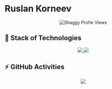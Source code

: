 # Ruslan Korneev


<p align="center"> <img src="https://komarev.com/ghpvc/?username=ruslan-korneevl&label=Profile Views&color=green&style=for-the-badge" alt="Shaggy Profie Views" /> </p>

## 🚀 Stack of Technologies

<p align="center">
  <a href="https://skillicons.dev/">
    <img src="https://skillicons.dev/icons?i=bash,lua,neovim,git,gitlab,github,githubactions,py,django,redis,postgres,nginx,docker,kubernetes,html,css,javascript,typescript,react,aws,gcp&perline=7&theme=dark" />
  </a>
  <a href="https://github.com/ruslan-korneev/?tab=repositories">
    <img src="https://github-readme-stats.vercel.app/api/top-langs/?username=ruslan-korneev&layout=compact&hide_border=true&hide_title=true&count_private=true&include_all_commits=true&show_icons=true&bg_color=00000000&text_color=c3c6ce&icon_color=4e64f7&hide=html,css" />
  </a>
</p>

## ⚡ GitHub Activities

<p align="center">
  <a href="https://skillicons.dev">
    <img src="https://github-readme-stats.vercel.app/api?username=ruslan-korneev&layout=compact&hide_border=true&hide_title=true&count_private=true&include_all_commits=true&show_icons=true&bg_color=00000000&text_color=c3c6ce&icon_color=4e64f7" />
  </a>
</p>
